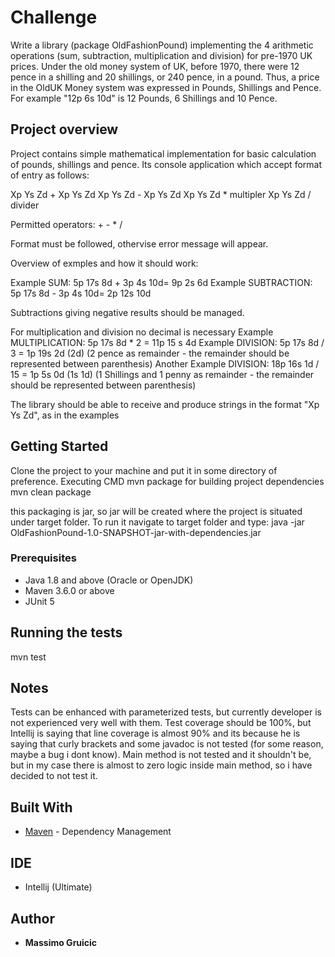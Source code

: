 # Challenge 

Write a library (package OldFashionPound) implementing the 4 arithmetic operations (sum, subtraction, multiplication and division) for pre-1970 UK prices.
Under the old money system of UK, before 1970, there were 12 pence in a shilling and 20 shillings, or 240 pence, in a pound. Thus,
a price in the OldUK Money system was expressed in Pounds, Shillings and Pence. For example "12p 6s 10d" is 12 Pounds, 6 Shillings and 10 Pence.  


## Project overview

Project contains simple mathematical implementation for basic calculation of pounds, shillings and pence. 
Its console application which accept format of entry as follows:

Xp Ys Zd + Xp Ys Zd
Xp Ys Zd - Xp Ys Zd
Xp Ys Zd * multipler
Xp Ys Zd / divider

Permitted operators: + - * /

Format must be followed, othervise error message will appear.

Overview of exmples and how it should work: 

Example SUM: 5p 17s 8d + 3p 4s 10d= 9p 2s 6d
Example SUBTRACTION: 5p 17s 8d - 3p 4s 10d= 2p 12s 10d

Subtractions giving negative results should be managed.

For multiplication and division no decimal is necessary
Example MULTIPLICATION: 5p 17s 8d * 2 = 11p 15 s 4d
Example DIVISION: 5p 17s 8d / 3 = 1p 19s 2d (2d) (2 pence as remainder - the remainder should be represented between parenthesis)
Another Example DIVISION: 18p 16s 1d / 15 = 1p 5s 0d   (1s 1d) (1 Shillings and 1 penny as remainder - the remainder should be represented between parenthesis)

The library should be able to receive and produce strings in the format "Xp Ys Zd", as in the examples

## Getting Started

Clone the project to your machine and put it in some directory of preference.
Executing CMD mvn package for building project dependencies
mvn clean package

this packaging is jar, so jar will be created where the project is situated under target folder. To run it navigate to target folder and type: java -jar OldFashionPound-1.0-SNAPSHOT-jar-with-dependencies.jar

### Prerequisites

- Java 1.8 and above (Oracle or OpenJDK)
- Maven 3.6.0 or above
- JUnit 5

## Running the tests

mvn test

## Notes

Tests can be enhanced with parameterized tests, but currently developer is not experienced very well with them. Test coverage should be 100%, but Intellij is saying that line coverage is almost 90% and its because he is saying that curly brackets and some javadoc is not tested (for some reason, maybe a bug i dont know).
Main method is not tested and it shouldn't be, but in my case there is almost to zero logic inside main method, so i have decided to not test it.

## Built With

* [Maven](https://maven.apache.org/) - Dependency Management

## IDE

* Intellij (Ultimate)

## Author

* **Massimo Gruicic** 
